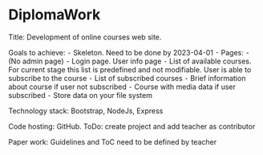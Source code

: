 # DiplomaWork
Title: Development of online courses web site.

Goals to achieve:
⁃ Skeleton. Need to be done by 2023-04-01
⁃ Pages:
⁃ (No admin page)
⁃ Login page. User info page
⁃ List of available courses. For current stage this list is predefined and not modifiable. User is able to subscribe to the course
⁃ List of subscribed courses
⁃ Brief information about course if user not subscribed
⁃ Course with media data if user subscribed
⁃ Store data on your file system

Technology stack: Bootstrap, NodeJs, Express

Code hosting: GitHub.
ToDo: create project and add teacher as contributor

Paper work:
Guidelines and ToC need to be defined by teacher
